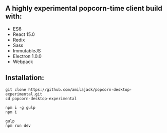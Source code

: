 ## A highly experimental popcorn-time client build with:

* ES6
* React 15.0
* Redix
* Sass
* ImmutableJS
* Electron 1.0.0
* Webpack

## Installation:
```
git clone https://github.com/amilajack/popcorn-desktop-experimental.git
cd popcorn-desktop-experimental

npm i -g gulp
npm i

gulp
npm run dev
```
